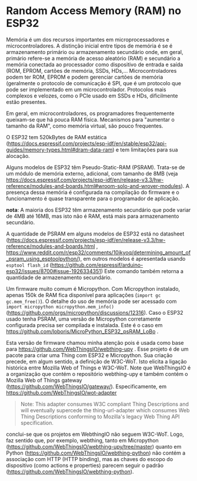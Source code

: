 # Random Access Memory (RAM) no ESP32

Memória é um dos recursos importantes em microprocessadores e microcontroladores. A distinção inicial entre tipos de memória é se é armazenamento primário ou armazenamento secundário onde, em geral, primário refere-se a memória de acesso aleatório (RAM) e secundário a memória conectada ao processador como dispositivo de entrada e saída (ROM, EPROM, cartões de memória, SSDs, HDs,... Microcontroladores podem ter ROM, EPROM e podem gerenciar cartões de memória (geralmente o protocolo de comunicação é SPI, que é um protocolo que pode ser implementado em um microcontrolador. Protocolos mais complexos e velozes, como o PCIe usado em SSDs e HDs, dificilmente estão presentes.

Em geral, em microcontroladores, os programadores frequentemente queixam-se que há pouca RAM física. Mecanismos para "aumentar o tamanho da RAM", como memória virtual, são pouco frequentes.

O ESP32 tem 520kBytes de RAM estática (https://docs.espressif.com/projects/esp-idf/en/stable/esp32/api-guides/memory-types.html#dram-data-ram) e tem limitações para sua alocação. 

Alguns modelos de ESP32 têm Pseudo-Static-RAM (PSRAM). Trata-se de um módulo de memória externo, adicional, com tamanho de 8MB (veja https://docs.espressif.com/projects/esp-idf/en/release-v3.3/hw-reference/modules-and-boards.html#wroom-solo-and-wrover-modules). A presença dessa memória é configurada na compilação do firmware e o funcionamento é quase transparente para o programador de aplicação.


**nota**: A maioria dos ESP32 têm armazenamento secundário que pode variar de 4MB até 16MB, mas isto não é RAM, está mais para armazenamento secundário.

A quantidade de PSRAM em alguns modelos de ESP32 está no datasheet (https://docs.espressif.com/projects/esp-idf/en/release-v3.3/hw-reference/modules-and-boards.html , https://www.reddit.com/r/esp32/comments/10ikyoq/determining_amount_of_psram_using_esptoolpython/), em outros modelos é apresentada usando `esptool flash_id` (https://github.com/espressif/arduino-esp32/issues/8700#issue-1926334351) Este comando também retorna a quantidade de armazenamento secundário.

Um firmware muito comum é Micropython. Com Micropython instalado, apenas 150k de RAM fica disponível para aplicações (`import gc gc.mem_free()`). O detalhe do uso de memória pode ser acessado com `import micropython micropython.mem_info()` (https://github.com/orgs/micropython/discussions/12316). Caso o ESP32 usado tenha PSRAM, uma versão de Micropython corretamente configurada precisa ser compilada e instalada. Este é o caso em https://github.com/loboris/MicroPython_ESP32_psRAM_LoBo . 

Esta versão de firmware chamou minha atenção pois é usada como base para https://github.com/WebThingsIO/webthing-upy . Esse projeto é de um pacote para criar uma Thing com ESP32 e Micropython. Sua criação precede, em algum sentido, a definição de W3C-WoT. Isto elicita a ligação histórica entre Mozilla Web of Things e W3C-WoT. Note que WebThingsIO é a organização que contém o repositório webthing-upy e também contém o Mozilla Web of Things gateway (https://github.com/WebThingsIO/gateway/). Especificamente, em https://github.com/WebThingsIO/wot-adapter

> Note: This adapter consumes W3C compliant Thing Descriptions and will eventually supercede the thing-url-adapter which consumes Web Thing Descriptions conforming to Mozilla's legacy Web Thing API specification.

conclui-se que os projetos em WebthingIO não seguem W3C-WoT. Logo, faz sentido que, por exemplo, webthing, tanto em Micropython (https://github.com/WebThingsIO/webthing-upy/tree/master)  quanto em Python (https://github.com/WebThingsIO/webthing-python) não contém a associação com HTTP (HTTP binding), mas as chaves do escopo do dispositivo (como actions e properties) parecem seguir o padrão (https://github.com/WebThingsIO/webthing-python).


